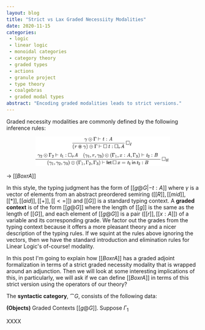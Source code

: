 ```yaml
---
layout: blog
title: "Strict vs Lax Graded Necessiity Modalities"
date: 2020-11-15
categories:
 - logic
 - linear logic
 - monoidal categories
 - category theory
 - graded types
 - actions
 - granule project
 - type theory
 - coalgebras
 - graded modal types
abstract: "Encoding graded modalities leads to strict versions."
---
```


Graded necessity modalities are commonly defined by the following
inference rules:

<center><img width="70%" src="/images/posts/strict-actions/box-ifrs.png"></center>

-> $[[Box r A]]$

In this style, the typing judgment has the form of $[[g @ G |- t : A]]$
where $\gamma$ is a vector of elements from an abstract
preordered semiring $([[R]],[[mid]],[[*]],[[aid]],[[+]],[[<=]])$ and
$[[G]]$ is a standard typing context.  A **graded context** is of the
form $[[g @ G]]$ where the length of $[[g]]$ is the same as the length
of $[[G]]$, and each element of $[[g @ G]]$ is a pair $([[r]],[[x :
A]])$ of a variable and its corresponding grade.  We factor out the
grades from the typing context because it offers a more pleasant
theory and a nicer description of the typing rules.  If we squint at
the rules above ignoring the vectors, then we have the standard
introduction and elimination rules for Linear Logic's of-course!
modality.

In this post I'm going to explain how $[[Box r A]]$ has a graded
adjoint formalization in terms of a strict graded necessity modality
that is wrapped around an adjunction.  Then we will look at some
interesting implications of this, in particularly, we will ask if we
can define $[[Box r A]]$ in terms of this strict version using the
operators of our theory?

<!--
- Define graded comonad
- Define syntactic category
- Define action on syntactic category
- Discuss finding a syntactic adjunction to merge with the action.
-->

The **syntactic category**, $\cat{G}$, consists of the following data:

**(Objects)** Graded Contexts $[[g @ G]]$.  Suppose $\Gamma_{{\mathrm{1}}}$

<!--

  and $[[G2]] = ([[y1 :  B1]],\ldots,[[yk : Bl]])$. A morphism from $[[g1 @ G1]]$ to $[[g2 @
  G2]]$ is a pair of a vector of terms $\langle [[t1]], \ldots, [[tl]]
  \rangle$ and a usage matrix $[ [[g'i]] ]^{(l,k)}$ such that, $[[gj'
  @ G1 |- tj : Bj]]$ for $1 \leq j \leq l$ and $[[g2]] * [ [[g'i]]
  ]^{(l,k)} \leq [[g1]]$.

The identity morphism:

$[[g @ G]] \mto^{\mathsf{id}} [[g @ G]]$

is defined by $\mathsf{id} = [ [[aid]] | [[mid]] ]^{k} \odot \langle [[x1]], \ldots, [[xk]] \rangle$
where $[[G]] = ([[x1 : A1]], \ldots, [[xk : Ak]])$.

\ \\ \noindent
Composition of morphisms:
\begin{center}
\begin{math}
\begin{array}{lll}
[[g1 @ G1]] \mto^{[ [[gi]] ]^{j \times k} \odot \langle [[t1]],\ldots,[[tj]] \rangle} [[g2 @ G2]]\\

[[g2 @ G2]] \mto^{[ [[g'i]] ]^{l \times j} \odot \langle [[t'1]],\ldots,[[t'l]] \rangle} [[g3 @ G3]]
\end{array}
\end{math}
\end{center}
is defined to be the morphism:
\[
[[g1 @ G1]] \mto^{([ [[g'i]] ]^{l \times j} * [ [[gi]] ]^{j \times k}) \odot \langle [ [[t1]],\ldots,[[tj]]/[[G2]] ][[t'1]],\ldots,[ [[t1]],\ldots,[[tj]]/[[G2]] ][[t'l]]  \rangle} [[g3 @ G3]]
\]
where $[[g3]] * ([ [[g'i]] ]^{l \times j} * [ [[gi]] ]^{j \times k}) = ([[g3]] * [ [[g'i]] ]^{l \times j}) * [ [[gi]] ]^{j \times k} \leq [[g2]] * [ [[gi]] ]^{j \times k} \leq [[g1]]$.

\ \\
\noindent
Finally, we do not distinguish $\alpha$-equivalent morphisms.


-->XXXX
